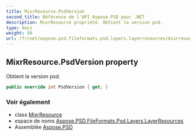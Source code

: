 ```yaml
---
title: MixrResource.PsdVersion
second_title: Référence de l'API Aspose.PSD pour .NET
description: MixrResource propriété. Obtient la version psd.
type: docs
weight: 50
url: /fr/net/aspose.psd.fileformats.psd.layers.layerresources/mixrresource/psdversion/
---
```

## MixrResource.PsdVersion property

Obtient la version psd.

```csharp
public override int PsdVersion { get; }
```

### Voir également

* class [MixrResource](../)
* espace de noms [Aspose.PSD.FileFormats.Psd.Layers.LayerResources](../../mixrresource/)
* Assemblée [Aspose.PSD](../../../)


